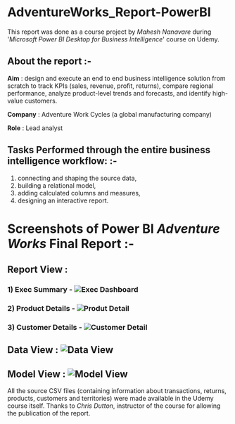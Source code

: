 # AdventureWorks_Report-PowerBI

This report was done as a course project by *Mahesh Nanavare* during '*Microsoft Power BI Desktop for Business Intelligence*' course on Udemy.

## About the report :-

**Aim** : design and execute an end to end business intelligence solution from scratch to track KPIs (sales, revenue, profit, returns), compare regional 
performance, analyze product-level trends and forecasts, and identify high-value customers.

**Company** : Adventure Work Cycles (a global manufacturing company)

**Role** : Lead analyst

## Tasks Performed through the entire business intelligence workflow: :-

1) connecting and shaping the source data, 
2) building a relational model, 
3) adding calculated columns and measures, 
4) designing an interactive report.

# Screenshots of Power BI *Adventure Works* Final Report :-

## Report View : 
### 1) Exec Summary - ![Exec Dashboard](https://github.com/Tom-Mus/Power-BI-Projects/assets/124078931/50ffea5a-35ab-4935-aebe-730f83219476)
### 2) Product Details - ![Produt Detail](https://github.com/Tom-Mus/Power-BI-Projects/assets/124078931/76145db8-8874-4952-8300-7a07651f3643)
### 3) Customer Details - ![Customer Detail](https://github.com/Tom-Mus/Power-BI-Projects/assets/124078931/3c64ebdd-e417-4502-bfce-532d8b632061)
## Data View : ![Data View](https://github.com/Tom-Mus/Power-BI-Projects/assets/124078931/df6cbff4-842c-4dd6-a8ec-594ec9f3a527)
## Model View : ![Model View](https://github.com/Tom-Mus/Power-BI-Projects/assets/124078931/59a354a0-e6cb-4b25-a2c9-43df4830dbd8)

All the source CSV files (containing information about transactions, returns, products, customers and territories) were made available in the Udemy course itself. Thanks to *Chris Dutton*, instructor of the course for allowing the publication of the report.
